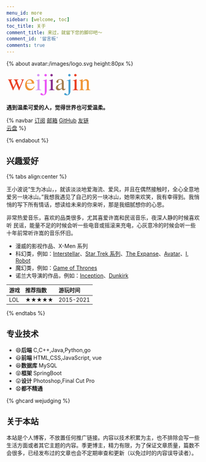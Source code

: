 ```yaml
---
menu_id: more
sidebar: [welcome, toc]
toc_title: 关于
comment_title: 来过，就留下您的脚印吧～
comment_id: '留言板'
comments: true
---
```


{% about avatar:/images/logo.svg height:80px %}

<img height="64px" alt="weijiajin" src="/images/weijiajin.png">

**遇到温柔可爱的人，觉得世界也可爱温柔。**

{% navbar
[订阅](/atom.xml) 
[邮箱](mailto:wejudging@gmail.com)
[GitHub](https://github.com/wejudging)
[友链](/friends/)  
[云盘](https://cloud.weijiajin.com) %}

{% endabout %}


## 兴趣爱好

{% tabs align:center %}

<!-- tab 爱情 -->

王小波说“生为冰山，，就该淡淡地爱海流、爱风，并且在偶然接触时，全心全意地爱另一块冰山。”我想我遇见了自己的另一块冰山，她带来欢笑，我有幸得到。我悄悄的写下所有情话，想读给未来的你来听，那是我细腻想你的心思。



<!-- tab 音乐 -->

非常热爱音乐，喜欢的品类很多，尤其喜爱许嵩和民谣音乐，夜深人静的时候喜欢听 民谣，能量不足的时候会听一些电音或摇滚来充电，心灰意冷的时候会听一些十年前常听许嵩的音乐怀旧。



<!-- tab 影视 -->

- 漫威的影视作品、X-Men 系列
- 科幻类，例如：[Interstellar](https://movie.douban.com/subject/1889243/)、[Star Trek 系列](https://movie.douban.com/subject/2132932/)、[The Expanse](https://movie.douban.com/subject/25926851/)、[Avatar](https://movie.douban.com/subject/1652587/)、[I, Robot](https://movie.douban.com/subject/1308843/)
- 魔幻类，例如：[Game of Thrones](https://movie.douban.com/subject/3016187/)
- 诺兰大导演的作品，例如：[Inception](https://movie.douban.com/subject/3541415/)、[Dunkirk](https://movie.douban.com/subject/26607693/)


<!-- tab 游戏 -->

| 游戏           | 推荐指数 | 游玩时间 |
| :------------- | :------- | :------- |
| LOL       | ★★★★★       | 2015-2021     |


{% endtabs %}





##  专业技术
- 😄**后端** C,C++,Java,Python,go
- 😃**前端** HTML,CSS,JavaScript, vue
- 😆**数据库** MySQL
- 😝**框架** SpringBoot
- 😛**设计** Photoshop,Final Cut Pro
- 😧**都不精通**

{% ghcard wejudging %}


## 关于本站

本站是个人博客，不放置任何推广链接。内容以技术积累为主，也不排除会写一些生活方面或者其它主题的内容。季更博主，精力有限，为了保证文章质量，篇数不会很多，已经发布过的文章也会不定期审查和更新（以免过时的内容误导读者）。
